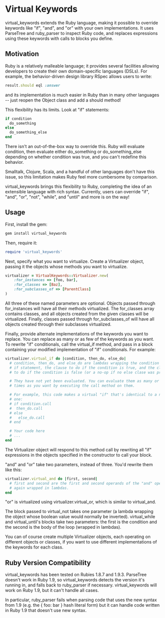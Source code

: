 Virtual Keywords
================

virtual\_keywords extends the Ruby language, making it possible to override
keywords like "if", "and", and "or" with your own implementations. It uses
ParseTree and ruby\_parser to inspect Ruby code, and replaces expressions
using these keywords with calls to blocks you define.

Motivation
----------
Ruby is a relatively malleable language; it provides several facilities allowing
developers to create their own domain-specific languages (DSLs). For example,
the behavior-driven design library RSpec allows users to write:
```ruby
result.should eql :answer
```
and its implementation is much easier in Ruby than in many other languages --
just reopen the Object class and add a should method!

This flexibility has its limits. Look at "if" statements:
```ruby
if condition
  do_something
else
  do_something_else
end
```
There isn't an out-of-the-box way to override this. Ruby will evaluate
condition, then evaluate either do_something or do_something_else depending
on whether condition was true, and you can't redefine this behavior.

Smalltalk, Clojure, Scala, and a handful of other languages don't have this
issue, so this limitation makes Ruby feel more cumbersome by comparison.

virtual_keywords brings this flexibility to Ruby, completing the idea of an
extensible language with rich syntax. Currently, users can override "if",
"and", "or", "not", "while", and "until" and more is on the way!

Usage
-----
First, install the gem:
```sh
gem install virtual_keywords
```

Then, require it:
```ruby
require 'virtual_keywords'
```

Next, specify what you want to virtualize. Create a Virtualizer object, passing
it the objects whose methods you want to virtualize.
```ruby
virtualizer = VirtualKeywords::Virtualizer.new(
    :for_instances => [foo, bar],
    :for_classes => [Baz],
    :for_subclasses_of => [ParentClass]
)
```
All three of these named parameters are optional. Objects passed through
for_instances will have all their methods virtualized. The for_classes array
contains classes, and all objects created from the given classes will be
virtualized. Finally, classes passed through for_subclasses_of will have all
objects created through their subclasses virtualized.

Finally, provide alternate implementations of the keywords you want to replace.
You can replace as many or as few of the keywords as you want.
To rewrite "if" conditionals, call the virtual_if method, and pass in a block
containing your modified implementation of "if" conditionals. For example:
```ruby
virtualizer.virtual_if do |condition, then_do, else_do|
  # condition, then_do, and else_do are lambdas wrapping the condition of the
  # if statement, the clause to do if the condition is true, and the clause
  # to do if the condition is false (or a no-op if no else clase was provided)

  # They have not yet been evaluated. You can evaluate them as many or as few
  # times as you want by executing the call method on them.

  # For example, this code makes a virtual "if" that's identical to a normal
  # one:
  # if condition.call
  #  then_do.call
  # else
  #   else_do.call
  # end

  # Your code here
  # ...
end
```
The Virtualizer object will respond to this method call by rewriting all "if"
expressions in the objects specified in the constructor to call your block.

"and" and "or" take two parameters, instead of three. You'd rewrite them like
this:
```ruby
virtualizer.virtual_and do |first, second|
  # first and second are the first and second operands of the "and" operator,
  # again wrapped in lambdas.
end
```
"or" is virtualized using virtualizer.virtual_or, which is similar
to virtual_and.

The block passed to virtual_not takes one parameter (a lambda wrapping the
object whose boolean value would normally be inverted).
virtual_while and virtual_until's blocks take two parameters: the first is the
condition and the second is the body of the loop (wrapped in lambdas).

You can of course create multiple Virtualizer objects, each operating on
different objects or classes, if you want to use different implementations of
the keywords for each class.

Ruby Version Compatibility
--------------------------
virtual_keywords has been tested on Rubies 1.8.7 and 1.9.3. ParseTree
doesn't work in Ruby 1.9, so virtual_keywords detects the version it's running
in, and falls back to ruby_parser if necessary. virtual_keywords will work on
Ruby 1.9, but it can't handle all cases.

In particular, ruby_parser fails when parsing code
that uses the new syntax from 1.9 (e.g. the { foo: bar } hash literal form)
but it can handle code written in Ruby 1.9 that doesn't use new syntax.
